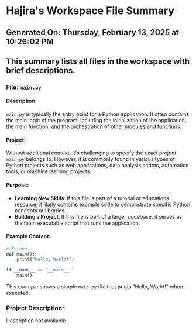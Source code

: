 # Hajira's Workspace File Summary
## Generated On: Thursday, February 13, 2025 at 10:26:02 PM
This summary lists all files in the workspace with brief descriptions.
---
### File: `main.py`

#### Description:
`main.py` is typically the entry point for a Python application. It often contains the main logic of the program, including the initialization of the application, the main function, and the orchestration of other modules and functions.

#### Project:
Without additional context, it's challenging to specify the exact project `main.py` belongs to. However, it is commonly found in various types of Python projects such as web applications, data analysis scripts, automation tools, or machine learning projects.

#### Purpose:
- **Learning New Skills**: If this file is part of a tutorial or educational resource, it likely contains example code to demonstrate specific Python concepts or libraries.
- **Building a Project**: If this file is part of a larger codebase, it serves as the main executable script that runs the application.

#### Example Content:
```python
# Python
def main():
    print("Hello, World!")

if __name__ == "__main__":
    main()
```

This example shows a simple `main.py` file that prints "Hello, World!" when executed. 
### Project Description:
 Description not available
